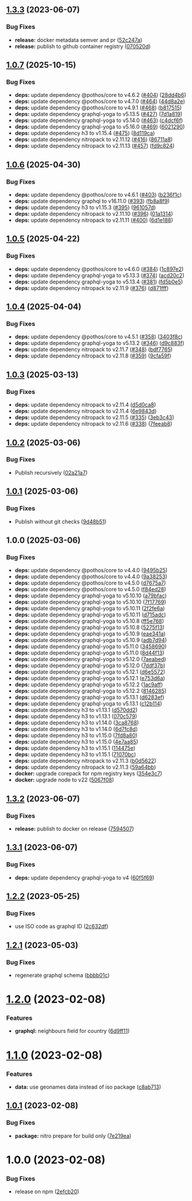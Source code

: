 ## [1.3.3](https://github.com/gbicou/countries-server/compare/v1.3.2...v1.3.3) (2023-06-07)


### Bug Fixes

* **release:** docker metadata semver and pr ([52c247a](https://github.com/gbicou/countries-server/commit/52c247a34d4df7b44e2cda14ef9cb4eecea8024e))
* **release:** publish to github container registry ([070520d](https://github.com/gbicou/countries-server/commit/070520d41d8bbd720e3c88734e131f1cfd881d05))

## [1.0.7](https://github.com/gbicou/countries-server/compare/countries-server-workspace-v1.0.6...countries-server-workspace-v1.0.7) (2025-10-15)


### Bug Fixes

* **deps:** update dependency @pothos/core to v4.6.2 ([#404](https://github.com/gbicou/countries-server/issues/404)) ([28dd4b6](https://github.com/gbicou/countries-server/commit/28dd4b6d38d8618da44521e75ad81a50ee648767))
* **deps:** update dependency @pothos/core to v4.7.0 ([#464](https://github.com/gbicou/countries-server/issues/464)) ([44d8a2e](https://github.com/gbicou/countries-server/commit/44d8a2ee3f86103aca3ca220fae008303cd6e502))
* **deps:** update dependency @pothos/core to v4.9.1 ([#468](https://github.com/gbicou/countries-server/issues/468)) ([b817515](https://github.com/gbicou/countries-server/commit/b817515bd4ef821ec256285c6b1528905613652b))
* **deps:** update dependency graphql-yoga to v5.13.5 ([#427](https://github.com/gbicou/countries-server/issues/427)) ([7d1a819](https://github.com/gbicou/countries-server/commit/7d1a819dfb8e3ab5231946eeb2780af264498cd5))
* **deps:** update dependency graphql-yoga to v5.14.0 ([#463](https://github.com/gbicou/countries-server/issues/463)) ([c4dcf6f](https://github.com/gbicou/countries-server/commit/c4dcf6f1ec87ac6457d37daf07f5c09c000817ca))
* **deps:** update dependency graphql-yoga to v5.16.0 ([#469](https://github.com/gbicou/countries-server/issues/469)) ([6021290](https://github.com/gbicou/countries-server/commit/6021290d316c27138fd43c5aeed83f73b32c2305))
* **deps:** update dependency h3 to v1.15.4 ([#475](https://github.com/gbicou/countries-server/issues/475)) ([8d119ca](https://github.com/gbicou/countries-server/commit/8d119ca1a055ec920a50a6d1d35fa4b3e3ec4b63))
* **deps:** update dependency nitropack to v2.11.12 ([#416](https://github.com/gbicou/countries-server/issues/416)) ([86711a8](https://github.com/gbicou/countries-server/commit/86711a8f48f4185e7523abddf56d6ab6ce2df3a3))
* **deps:** update dependency nitropack to v2.11.13 ([#457](https://github.com/gbicou/countries-server/issues/457)) ([fd9c824](https://github.com/gbicou/countries-server/commit/fd9c824e67524a7237488130022b1a95672c4b15))

## [1.0.6](https://github.com/gbicou/countries-server/compare/countries-server-workspace-v1.0.5...countries-server-workspace-v1.0.6) (2025-04-30)


### Bug Fixes

* **deps:** update dependency @pothos/core to v4.6.1 ([#403](https://github.com/gbicou/countries-server/issues/403)) ([b236f1c](https://github.com/gbicou/countries-server/commit/b236f1c1f147bdb9ed85cbeea95a08e2c005c968))
* **deps:** update dependency graphql to v16.11.0 ([#393](https://github.com/gbicou/countries-server/issues/393)) ([fb8a8f9](https://github.com/gbicou/countries-server/commit/fb8a8f922aa7fd376d7f36e58a039c5cc20cc29e))
* **deps:** update dependency h3 to v1.15.3 ([#395](https://github.com/gbicou/countries-server/issues/395)) ([961057d](https://github.com/gbicou/countries-server/commit/961057de03ef27627999ca86fa20d04ffa6d106e))
* **deps:** update dependency nitropack to v2.11.10 ([#396](https://github.com/gbicou/countries-server/issues/396)) ([01a1314](https://github.com/gbicou/countries-server/commit/01a131422abe2ef36fb06372accc386e827c393a))
* **deps:** update dependency nitropack to v2.11.11 ([#400](https://github.com/gbicou/countries-server/issues/400)) ([6d1e188](https://github.com/gbicou/countries-server/commit/6d1e18888ec668b37cbdb77a58fc0f8fddb2b33b))

## [1.0.5](https://github.com/gbicou/countries-server/compare/countries-server-workspace-v1.0.4...countries-server-workspace-v1.0.5) (2025-04-22)


### Bug Fixes

* **deps:** update dependency @pothos/core to v4.6.0 ([#384](https://github.com/gbicou/countries-server/issues/384)) ([1c897e2](https://github.com/gbicou/countries-server/commit/1c897e254ee0d38aa1589f0e7718cd20732b8982))
* **deps:** update dependency graphql-yoga to v5.13.3 ([#374](https://github.com/gbicou/countries-server/issues/374)) ([acd20c2](https://github.com/gbicou/countries-server/commit/acd20c230ae988009bba2a7931db0730a2ad6a1e))
* **deps:** update dependency graphql-yoga to v5.13.4 ([#381](https://github.com/gbicou/countries-server/issues/381)) ([fd5b0e5](https://github.com/gbicou/countries-server/commit/fd5b0e505abc1d54352f0b0906a618e771d68045))
* **deps:** update dependency nitropack to v2.11.9 ([#376](https://github.com/gbicou/countries-server/issues/376)) ([d871fff](https://github.com/gbicou/countries-server/commit/d871fff72cc6c0f466174e45943b323fbedc3306))

## [1.0.4](https://github.com/gbicou/countries-server/compare/countries-server-workspace-v1.0.3...countries-server-workspace-v1.0.4) (2025-04-04)


### Bug Fixes

* **deps:** update dependency @pothos/core to v4.5.1 ([#358](https://github.com/gbicou/countries-server/issues/358)) ([3403f8c](https://github.com/gbicou/countries-server/commit/3403f8cf1fc9ea653f1f62732cb8d15a682e46a4))
* **deps:** update dependency graphql-yoga to v5.13.2 ([#346](https://github.com/gbicou/countries-server/issues/346)) ([d9c883f](https://github.com/gbicou/countries-server/commit/d9c883f6dd7685d5ddebb28a79c42925b67c3ac9))
* **deps:** update dependency nitropack to v2.11.7 ([#348](https://github.com/gbicou/countries-server/issues/348)) ([bdf7765](https://github.com/gbicou/countries-server/commit/bdf77656c1e89fda2ea4c9e13bf21b4b35b885dd))
* **deps:** update dependency nitropack to v2.11.8 ([#359](https://github.com/gbicou/countries-server/issues/359)) ([9cfa59f](https://github.com/gbicou/countries-server/commit/9cfa59f17bb033120a84fd128d9fd310a0196b11))

## [1.0.3](https://github.com/gbicou/countries-server/compare/countries-server-workspace-v1.0.2...countries-server-workspace-v1.0.3) (2025-03-13)


### Bug Fixes

* **deps:** update dependency nitropack to v2.11.4 ([d5d0ca8](https://github.com/gbicou/countries-server/commit/d5d0ca8995fd534bfdce36da1755986a2c81c5f5))
* **deps:** update dependency nitropack to v2.11.4 ([6e9843d](https://github.com/gbicou/countries-server/commit/6e9843d3c76aed35ea2ca0f0643ca41b2b5a87d5))
* **deps:** update dependency nitropack to v2.11.5 ([#335](https://github.com/gbicou/countries-server/issues/335)) ([3eb3c43](https://github.com/gbicou/countries-server/commit/3eb3c431814ecb718fa99eb3c35f06154f001449))
* **deps:** update dependency nitropack to v2.11.6 ([#338](https://github.com/gbicou/countries-server/issues/338)) ([7feeab8](https://github.com/gbicou/countries-server/commit/7feeab8ad769d40be561a03db6785c025fd2ff88))

## [1.0.2](https://github.com/gbicou/countries-server/compare/countries-server-workspace-v1.0.1...countries-server-workspace-v1.0.2) (2025-03-06)


### Bug Fixes

* Publish recursively ([02a21a7](https://github.com/gbicou/countries-server/commit/02a21a7d7f0e859009f0778571ddcaf564b40d82))

## [1.0.1](https://github.com/gbicou/countries-server/compare/countries-server-workspace-v1.0.0...countries-server-workspace-v1.0.1) (2025-03-06)


### Bug Fixes

* Publish without git checks ([9d48b51](https://github.com/gbicou/countries-server/commit/9d48b5102244c7dafe8468a1dcb4c25e2db837b8))

## 1.0.0 (2025-03-06)


### Bug Fixes

* **deps:** update dependency @pothos/core to v4.4.0 ([9495b25](https://github.com/gbicou/countries-server/commit/9495b2516fd72f7bf71a8c9909fffb2cf2f88e90))
* **deps:** update dependency @pothos/core to v4.4.0 ([9a38253](https://github.com/gbicou/countries-server/commit/9a38253d8b0e2b5e6ab5f53c2c91db771649485c))
* **deps:** update dependency @pothos/core to v4.5.0 ([d7675a7](https://github.com/gbicou/countries-server/commit/d7675a7ae8589c6f9ff5a238f3905b6d83e2156f))
* **deps:** update dependency @pothos/core to v4.5.0 ([f84ed28](https://github.com/gbicou/countries-server/commit/f84ed28500abc5709ffb19e65dc37afe5d761d3d))
* **deps:** update dependency graphql-yoga to v5.10.10 ([a79bfac](https://github.com/gbicou/countries-server/commit/a79bfac13d2ea72011603d80156ed7ec23281443))
* **deps:** update dependency graphql-yoga to v5.10.10 ([7f17769](https://github.com/gbicou/countries-server/commit/7f17769d214d1316863ff3e4516f94fa8f6e912f))
* **deps:** update dependency graphql-yoga to v5.10.11 ([2f2fe6a](https://github.com/gbicou/countries-server/commit/2f2fe6a8a63841534d69dc821b38cea1909a9942))
* **deps:** update dependency graphql-yoga to v5.10.11 ([d715adc](https://github.com/gbicou/countries-server/commit/d715adc60fcfb5ed2fc09a3f5f8c674a58c6231f))
* **deps:** update dependency graphql-yoga to v5.10.8 ([ff5e768](https://github.com/gbicou/countries-server/commit/ff5e7682e49bbf236b7ba89f7fb25dc8deba0d2d))
* **deps:** update dependency graphql-yoga to v5.10.8 ([5275f13](https://github.com/gbicou/countries-server/commit/5275f13fd5e764cca5faf11c7e8acf7590de9c96))
* **deps:** update dependency graphql-yoga to v5.10.9 ([eae341a](https://github.com/gbicou/countries-server/commit/eae341af8c74c88cc60c3f3eeeb111040fce37eb))
* **deps:** update dependency graphql-yoga to v5.10.9 ([adb7d94](https://github.com/gbicou/countries-server/commit/adb7d9457be8dc0076a32482ddb7bfa1aff39be7))
* **deps:** update dependency graphql-yoga to v5.11.0 ([3458690](https://github.com/gbicou/countries-server/commit/3458690bf0d5b849549f9ef6d2d62e0370a538ed))
* **deps:** update dependency graphql-yoga to v5.11.0 ([8d44f13](https://github.com/gbicou/countries-server/commit/8d44f13235187be5fe988044f38de5f30ea696a5))
* **deps:** update dependency graphql-yoga to v5.12.0 ([7aeabed](https://github.com/gbicou/countries-server/commit/7aeabed83bca699469004b247e57e30047a3a266))
* **deps:** update dependency graphql-yoga to v5.12.0 ([7ddf37b](https://github.com/gbicou/countries-server/commit/7ddf37bf36863897055ea203ae7a01106fb7c205))
* **deps:** update dependency graphql-yoga to v5.12.1 ([d6e5572](https://github.com/gbicou/countries-server/commit/d6e55724900a35bade7152849670dd0e20a0ff13))
* **deps:** update dependency graphql-yoga to v5.12.1 ([e753d6a](https://github.com/gbicou/countries-server/commit/e753d6a4a6f8e475137fb59f6c1b76fe90ea6e1b))
* **deps:** update dependency graphql-yoga to v5.12.2 ([1ac9aff](https://github.com/gbicou/countries-server/commit/1ac9aff70b7177fdb341a7de873ac86d2c234b8d))
* **deps:** update dependency graphql-yoga to v5.12.2 ([8146285](https://github.com/gbicou/countries-server/commit/814628571f8211783792f5e0a51689d750fc0187))
* **deps:** update dependency graphql-yoga to v5.13.1 ([d6283ef](https://github.com/gbicou/countries-server/commit/d6283ef15731a11f4388028624ec909d5f70831e))
* **deps:** update dependency graphql-yoga to v5.13.1 ([c12b114](https://github.com/gbicou/countries-server/commit/c12b114efc1e0a011b4cdffd9df833c9c9fe2e1e))
* **deps:** update dependency h3 to v1.13.1 ([d570dd2](https://github.com/gbicou/countries-server/commit/d570dd2651e417f33bdf59c796466fe3ee7f70d1))
* **deps:** update dependency h3 to v1.13.1 ([070c579](https://github.com/gbicou/countries-server/commit/070c5795182da31253323be155d443134021c66e))
* **deps:** update dependency h3 to v1.14.0 ([3ca8768](https://github.com/gbicou/countries-server/commit/3ca87689a833f86f02e26047fba37e7e8142a299))
* **deps:** update dependency h3 to v1.14.0 ([6d7fc8d](https://github.com/gbicou/countries-server/commit/6d7fc8d49a0a9f3971bd1ee1b78c3df347584826))
* **deps:** update dependency h3 to v1.15.0 ([7fd8a80](https://github.com/gbicou/countries-server/commit/7fd8a80348c29a86e9a6f5c1b74c21677fc732b1))
* **deps:** update dependency h3 to v1.15.0 ([4e7aa85](https://github.com/gbicou/countries-server/commit/4e7aa85182e4b1b137ca944c4a00fc21fb8e2fb4))
* **deps:** update dependency h3 to v1.15.1 ([114475e](https://github.com/gbicou/countries-server/commit/114475ec443075a0ff35d361ff4e680353fe986b))
* **deps:** update dependency h3 to v1.15.1 ([71070bc](https://github.com/gbicou/countries-server/commit/71070bc35a69921b86999bdc6436f4e598bde706))
* **deps:** update dependency nitropack to v2.11.3 ([b0d5622](https://github.com/gbicou/countries-server/commit/b0d56226912a38d7405f19a9b5c31a47dc9fc597))
* **deps:** update dependency nitropack to v2.11.3 ([59a64bb](https://github.com/gbicou/countries-server/commit/59a64bb5b7fa42189684e4472744af082188e02e))
* **docker:** upgrade corepack for npm registry keys ([354e3c7](https://github.com/gbicou/countries-server/commit/354e3c73553c5bb493629b6f0a2738c990603c93))
* **docker:** upgrade node to v22 ([5067f08](https://github.com/gbicou/countries-server/commit/5067f081e802023a997857255b1f094ceeb08af0))

## [1.3.2](https://github.com/gbicou/countries-server/compare/v1.3.1...v1.3.2) (2023-06-07)


### Bug Fixes

* **release:** publish to docker on release ([7594507](https://github.com/gbicou/countries-server/commit/7594507a3655ecc1006b99435b1f91c61dbc388c))

## [1.3.1](https://github.com/gbicou/countries-server/compare/v1.3.0...v1.3.1) (2023-06-07)


### Bug Fixes

* **deps:** update dependency graphql-yoga to v4 ([60f5f69](https://github.com/gbicou/countries-server/commit/60f5f691b18f6fad023c7ad48b12a2b8c774a67f))

## [1.2.2](https://github.com/gbicou/countries-server/compare/v1.2.1...v1.2.2) (2023-05-25)


### Bug Fixes

* use ISO code as graphql ID ([2c632df](https://github.com/gbicou/countries-server/commit/2c632dfe9fae7279fbe1586b5f8713c76c055559))

## [1.2.1](https://github.com/gbicou/countries-server/compare/v1.2.0...v1.2.1) (2023-05-03)


### Bug Fixes

* regenerate graphql schema ([bbbb01c](https://github.com/gbicou/countries-server/commit/bbbb01ce29c14d5405b1d4acd8496bf9a8307ce6))

# [1.2.0](https://github.com/gbicou/countries-server/compare/v1.1.0...v1.2.0) (2023-02-08)


### Features

* **graphql:** neighbours field for country ([6d9ff11](https://github.com/gbicou/countries-server/commit/6d9ff1173dc345833b31c7a1db588b9b3f0c6b33))

# [1.1.0](https://github.com/gbicou/countries-server/compare/v1.0.1...v1.1.0) (2023-02-08)


### Features

* **data:** use geonames data instead of iso package ([c8ab713](https://github.com/gbicou/countries-server/commit/c8ab71328e9101891e4b72745d80ef6fa28e0912))

## [1.0.1](https://github.com/gbicou/countries-server/compare/v1.0.0...v1.0.1) (2023-02-08)


### Bug Fixes

* **package:** nitro prepare for build only ([7e219ea](https://github.com/gbicou/countries-server/commit/7e219ea127403e87e1698b6ff2073c5f62c52f93))

# 1.0.0 (2023-02-08)


### Bug Fixes

* release on npm ([2efcb20](https://github.com/gbicou/countries-server/commit/2efcb20aad71fae47a13a4e1b357ee4281b38f8a))
